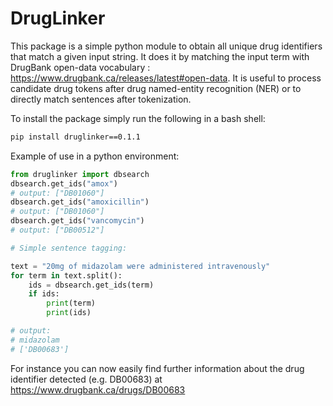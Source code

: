 # DrugLinker

This package is a simple python module to obtain all unique drug identifiers that match a given input string.
It does it by matching the input term with DrugBank open-data vocabulary : https://www.drugbank.ca/releases/latest#open-data. 
It is useful to process candidate drug tokens after drug named-entity recognition (NER) or to directly match sentences after tokenization.

To install the package simply run the following in a bash shell:

```bash
pip install druglinker==0.1.1
```

Example of use in a python environment: 

```python
from druglinker import dbsearch
dbsearch.get_ids("amox")
# output: ["DB01060"]
dbsearch.get_ids("amoxicillin")
# output: ["DB01060"]
dbsearch.get_ids("vancomycin")
# output: ["DB00512"]

# Simple sentence tagging:

text = "20mg of midazolam were administered intravenously"
for term in text.split():
    ids = dbsearch.get_ids(term)
    if ids:
        print(term)
        print(ids)

# output:
# midazolam
# ['DB00683']
```

For instance you can now easily find further information about the drug identifier detected (e.g. DB00683) at 
https://www.drugbank.ca/drugs/DB00683
